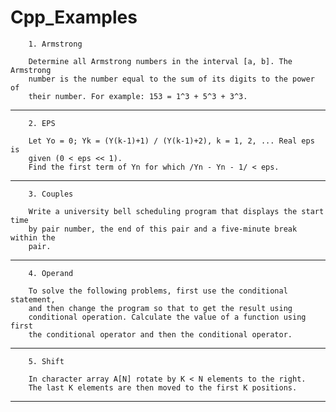 # Cpp_Examples

        1. Armstrong

        Determine all Armstrong numbers in the interval [a, b]. The Armstrong 
        number is the number equal to the sum of its digits to the power of 
        their number. For example: 153 = 1^3 + 5^3 + 3^3.
***

        2. EPS

        Let Yo = 0; Yk = (Y(k-1)+1) / (Y(k-1)+2), k = 1, 2, ... Real eps is 
        given (0 < eps << 1).
        Find the first term of Yn for which /Yn - Yn - 1/ < eps.
***

        3. Couples

        Write a university bell scheduling program that displays the start time 
        by pair number, the end of this pair and a five-minute break within the
        pair.
***

        4. Operand

        To solve the following problems, first use the conditional statement, 
        and then change the program so that to get the result using 
        conditional operation. Calculate the value of a function using first 
        the conditional operator and then the conditional operator. 
***

        5. Shift
        
        In character array A[N] rotate by K < N elements to the right. 
        The last K elements are then moved to the first K positions.
        
--------------------------------------------------------------------------------
